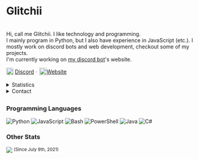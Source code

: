 
<div>
    <p>
      <h1>Glitchii</h1>
      <br>
      <div>
        Hi, call me Glitchii. I like technology and programming.<br>
        I mainly program in Python, but I also have experience in JavaScript (etc.).
        I mostly work on discord bots and web development, checkout some of my projects.<br>
        I'm currently working on <a href="https://discord.com/oauth2/authorize?client_id=663074487335649292&scope=bot&permissions=1479928959"> my discord bot</a>'s website.
      </div>
    </p>
    <div>
      <div>
        <img src="https://camo.githubusercontent.com/a06693be73e2ebd51c2a14ca290be2c0bcae9c68681c4dbc449a6f956ad84e1f/68747470733a2f2f696d672e69636f6e73382e636f6d2f636f6c6f722f313630302f646973636f72642d6e65772d6c6f676f2e706e67" width="19px" style="text-align:center" align="top">
        <a href="https://discord.com/users/642791754160013312">Discord</a>︲<img src="https://avatars2.githubusercontent.com/u/46096865?s=460&u=c17d80c0914eb1efe02ebe9aeba11b1e3cf9212a" width="20px" style="text-align:center" align="top"><a href="https://glitchii.github.io/">Website</a>
      </div>
    </div>
    <br>
  
  <details style="cursor: pointer;">
    <summary>Statistics</summary>
    <br>
    <p>
        <a href="https://github.com/glitchii" style="position: relative;left: -23px;">
            <img align="center" src="https://github-readme-stats.vercel.app/api/top-langs/?username=glitchii&show_icons=true&show_icons=true&title_color=fff&icon_color=f0f0f0&text_color=f0f0f0&bg_color=0d1117&hide_border=true" alt="Statistics." />
            <img align="center" src="https://github-readme-stats.vercel.app/api?username=glitchii&show_icons=true&include_all_commits=true&show_icons=true&title_color=fff&icon_color=f0f0f0&text_color=f0f0f0&bg_color=0d1117&hide_border=true" alt="Statistics." />
        </a>
    </p>
  </details>
  
  <details style="cursor: pointer;">
    <summary style="margin-bottom: 5px">Contact</summary>
    <img src="https://camo.githubusercontent.com/a06693be73e2ebd51c2a14ca290be2c0bcae9c68681c4dbc449a6f956ad84e1f/68747470733a2f2f696d672e69636f6e73382e636f6d2f636f6c6f722f313630302f646973636f72642d6e65772d6c6f676f2e706e67" width="19px" align="top">
    Discord: <a href="https://discord.com/users/642791754160013312">Λcє#0002</a>
    <br>
    <img src="https://www.iconsdb.com/icons/preview/caribbean-blue/at-xxl.png" width="19px" align="top">
    Email: <a href="mailto:hello@tempfile.site">hello@tempfile.site</a>
    <br>
    I'm quite active on discord, so feel free to message me there if you prefer
  </details>
  
  <div width="100%" height="1px" style="background: linear-gradient(to right, transparent, lightgrey, transparent); margin: 10px;"></div>
  <h3>Programming Languages</h3>
  
  ![Python](https://img.shields.io/badge/-Python-000?&logo=Python)
  ![JavaScript](https://img.shields.io/badge/-JavaScript-000?&logo=JavaScript)
  ![Bash](https://img.shields.io/badge/-Bash-000?&logo=GNUBash)
  ![PowerShell](https://img.shields.io/badge/-Powershell-000?&logo=Powershell)
  ![Java](https://img.shields.io/badge/-Java-000?&logo=Java)
  ![C#](https://img.shields.io/badge/-CSharp-000?&logo=Csharp)
  <br>
  <h3>Other Stats</h3>
  
  ![](https://komarev.com/ghpvc/?username=glitchii&style=flat-square) <sup>(Since July 9th, 2021)</sup>
  
  </div>
  <!-- <p align="center" style="text-align: center; font-size:10px">I used '<a href="https://github.com/anuraghazra/github-readme-stats">github-readme-stats</a>' for the stats</p> -->
  </div>
  

